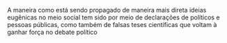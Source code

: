 A maneira como está sendo propagado de maneira mais direta ideias eugênicas no meio
social tem sido por meio de declarações de políticos e pessoas públicas, como também de
falsas teses científicas que voltam à ganhar força no debate político